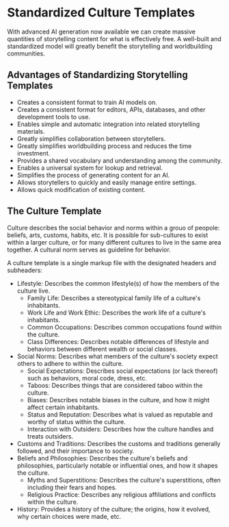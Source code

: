 
# Standardized Culture Templates
With advanced AI generation now available we can create massive quantities of storytelling content for what is effectively free. A well-built and standardized model will greatly benefit the storytelling and worldbuilding communities.

## Advantages of Standardizing Storytelling Templates
* Creates a consistent format to train AI models on.
* Creates a consistent format for editors, APIs, databases, and other development tools to use.
* Enables simple and automatic integration into related storytelling materials.
* Greatly simplifies collaboration between storytellers.
* Greatly simplifies worldbuilding process and reduces the time investment.
* Provides a shared vocabulary and understanding among the community.
* Enables a universal system for lookup and retrieval.
* Simplifies the process of generating content for an AI.
* Allows storytellers to quickly and easily manage entire settings.
* Allows quick modification of existing content.

## The Culture Template
Culture describes the social behavior and norms within a grouo of peopole: beliefs, arts, customs, habits, etc. It is possible for sub-cultures to exist within a larger culture, or for many different cultures to live in the same area together. A cultural norm serves as guideline for behavior.

A culture template is a single markup file with the designated headers and subheaders:
* Lifestyle: Describes the common lifestyle(s) of how the members of the culture live.
	* Family Life: Describes a stereotypical family life of a culture's inhabitants.
	* Work Life and Work Ethic: Describes the work life of a culture's inhabitants.
	* Common Occupations: Describes common occupations found within the culture.
	* Class Differences: Describes notable differences of lifestyle and behaviors between different wealth or social classes.
* Social Norms: Describes what members of the culture's society expect others to adhere to within the culture.
	* Social Expectations: Describes social expectations (or lack thereof) such as behaviors, moral code, dress, etc.
	* Taboos: Describes things that are considered taboo within the culture.
	* Biases: Describes notable biases in the culture, and how it might affect certain inhabitants.
	* Status and Reputation: Describes what is valued as reputable and worthy of status within the culture.
	* Interaction with Outsiders: Describes how the culture handles and treats outsiders.
* Customs and Traditions: Describes the customs and traditions generally followed, and their importance to society.
* Beliefs and Philosophies: Describes the culture's beliefs and philosophies, particularly notable or influential ones, and how it shapes the culture.
	* Myths and Superstitions: Describes the culture's superstitions, often including their fears and hopes.
	* Religious Practice: Describes any religious affiliations and conflicts within the culture.
* History: Provides a history of the culture; the origins, how it evolved, why certain choices were made, etc.
